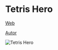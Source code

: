 # Tetris Hero

[Web](https://vivirenremoto.github.io/3dpuzzle/)

[Autor](https://twitter.com/vivirenremoto)

![Tetris Hero](https://vivirenremoto.github.io/3dpuzzle/static/social.jpg)
